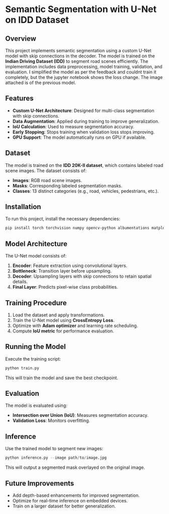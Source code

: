 # Semantic Segmentation with U-Net on IDD Dataset

## Overview
This project implements semantic segmentation using a custom U-Net model with skip connections in the decoder. The model is trained on the **Indian Driving Dataset (IDD)** to segment road scenes efficiently. The implementation includes data preprocessing, model training, validation, and evaluation. 
I simplified the model as per the feedback and couldnt train it completely, but the the jupyter notebook shows the loss change. The image attached is of the previous model. 

## Features
- **Custom U-Net Architecture**: Designed for multi-class segmentation with skip connections.
- **Data Augmentation**: Applied during training to improve generalization.
- **IoU Calculation**: Used to measure segmentation accuracy.
- **Early Stopping**: Stops training when validation loss stops improving.
- **GPU Support**: The model automatically runs on GPU if available.

## Dataset
The model is trained on the **IDD 20K-II dataset**, which contains labeled road scene images. The dataset consists of:
- **Images**: RGB road scene images.
- **Masks**: Corresponding labeled segmentation masks.
- **Classes**: 13 distinct categories (e.g., road, vehicles, pedestrians, etc.).

## Installation
To run this project, install the necessary dependencies:
```bash
pip install torch torchvision numpy opencv-python albumentations matplotlib tqdm
```

## Model Architecture
The U-Net model consists of:
1. **Encoder**: Feature extraction using convolutional layers.
2. **Bottleneck**: Transition layer before upsampling.
3. **Decoder**: Upsampling layers with skip connections to retain spatial details.
4. **Final Layer**: Predicts pixel-wise class probabilities.

## Training Procedure
1. Load the dataset and apply transformations.
2. Train the U-Net model using **CrossEntropy Loss**.
3. Optimize with **Adam optimizer** and learning rate scheduling.
4. Compute **IoU metric** for performance evaluation.

## Running the Model
Execute the training script:
```python
python train.py
```
This will train the model and save the best checkpoint.

## Evaluation
The model is evaluated using:
- **Intersection over Union (IoU)**: Measures segmentation accuracy.
- **Validation Loss**: Monitors overfitting.

## Inference
Use the trained model to segment new images:
```python
python inference.py --image path/to/image.jpg
```
This will output a segmented mask overlayed on the original image.

## Future Improvements
- Add depth-based enhancements for improved segmentation.
- Optimize for real-time inference on embedded devices.
- Train on a larger dataset for better generalization.




